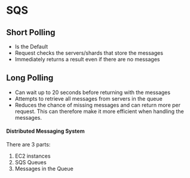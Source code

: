 # SQS

## Short Polling

* Is the Default
* Request checks the servers/shards that store the messages
* Immediately returns a result even if there are no messages

## Long Polling

* Can wait up to 20 seconds before returning with the messages 
* Attempts to retrieve all messages from servers in the queue
* Reduces the chance of missing messages and can return more per request. This can therefore make it more efficient when handling the messages.
  


#### Distributed Messaging System

There are 3 parts:
1) EC2 instances
2) SQS Queues
3) Messages in the Queue
